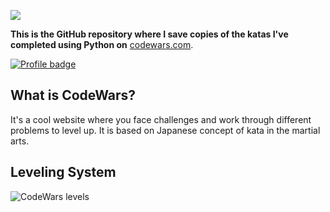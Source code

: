 ![](https://media.giphy.com/media/xT0BKGdOtPSQe5TL5S/giphy.gif)

**This is the GitHub repository where I save copies of the katas I've completed using Python on**
[codewars.com](https://www.codewars.com/).

[![Profile badge](https://www.codewars.com/users/dmts/badges/large)](https://www.codewars.com/users/dmts)

## What is CodeWars?

It's a cool website where you face challenges and work through different problems to level up. It is based on Japanese concept of kata in the martial arts.

## Leveling System

![CodeWars levels](https://i.imgur.com/Vm77XMv.png)
